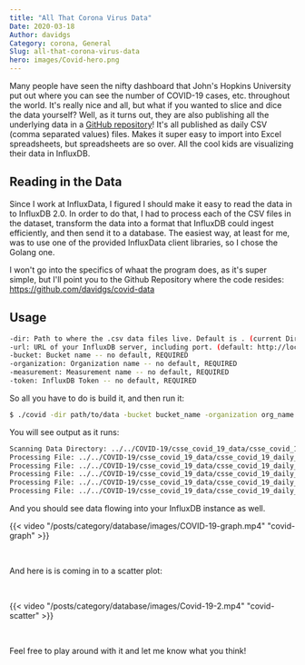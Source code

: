 ```yaml
---
title: "All That Corona Virus Data"
Date: 2020-03-18
Author: davidgs
Category: corona, General
Slug: all-that-corona-virus-data
hero: images/Covid-hero.png
---
```


Many people have seen the nifty dashboard that John's Hopkins University put out where you can see the number of COVID-19 cases, etc. throughout the world. It's really nice and all, but what if you wanted to slice and dice the data yourself? Well, as it turns out, they are also publishing all the underlying data in a [GitHub repository](https://github.com/CSSEGISandData/COVID-19)! It's all published as daily CSV (comma separated values) files. Makes it super easy to import into Excel spreadsheets, but spreadsheets are so over. All the cool kids are visualizing their data in InfluxDB.

## Reading in the Data

Since I work at InfluxData, I figured I should make it easy to read the data in to InfluxDB 2.0. In order to do that, I had to process each of the CSV files in the dataset, transform the data into a format that InfluxDB could ingest efficiently, and then send it to a database. The easiest way, at least for me, was to use one of the provided InfluxData client libraries, so I chose the Golang one.

I won't go into the specifics of whaat the program does, as it's super simple, but I'll point you to the Github Repository where the code resides: <https://github.com/davidgs/covid-data>

## Usage

```bash
-dir: Path to where the .csv data files live. Default is . (current Directory)
-url: URL of your InfluxDB server, including port. (default: http://localhos:9999)
-bucket: Bucket name -- no default, REQUIRED
-organization: Organization name -- no default, REQUIRED
-measurement: Measurement name -- no default, REQUIRED
-token: InfluxDB Token -- no default, REQUIRED
```

So all you have to do is build it, and then run it:

```bash
$ ./covid -dir path/to/data -bucket bucket_name -organization org_name -measurement measure_name -url http://your.server.com:9999 -token yourToken
```

You will see output as it runs:

```bash
Scanning Data Directory: ../../COVID-19/csse_covid_19_data/csse_covid_19_daily_reports
Processing File: ../../COVID-19/csse_covid_19_data/csse_covid_19_daily_reports/01-22-2020.csv
Processing File: ../../COVID-19/csse_covid_19_data/csse_covid_19_daily_reports/01-23-2020.csv
Processing File: ../../COVID-19/csse_covid_19_data/csse_covid_19_daily_reports/01-24-2020.csv
Processing File: ../../COVID-19/csse_covid_19_data/csse_covid_19_daily_reports/01-25-2020.csv
Processing File: ../../COVID-19/csse_covid_19_data/csse_covid_19_daily_reports/01-26-2020.csv
```

And you should see data flowing into your InfluxDB instance as well.
<p>{{< video "/posts/category/database/images/COVID-19-graph.mp4" "covid-graph" >}}</p>
<p>&nbsp;</p>

And here is is coming in to a scatter plot:
<p>&nbsp;</p>

<p>{{< video "/posts/category/database/images/Covid-19-2.mp4" "covid-scatter" >}}</p>
<p>&nbsp;</p>

Feel free to play around with it and let me know what you think!
